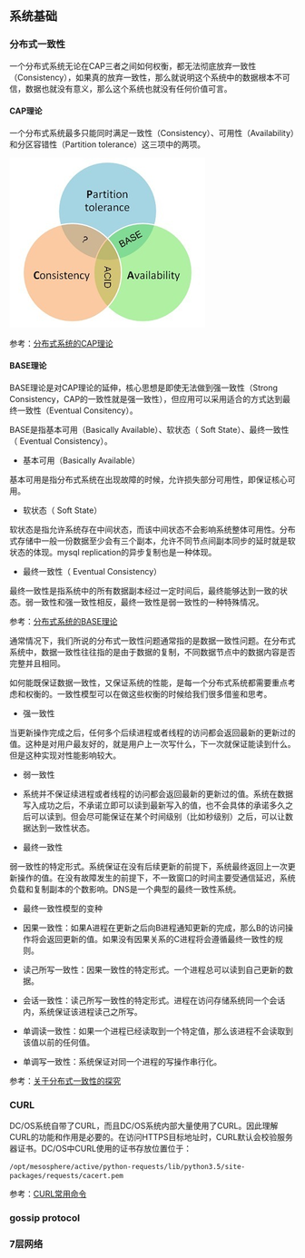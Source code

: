 ## 系统基础

### 分布式一致性

一个分布式系统无论在CAP三者之间如何权衡，都无法彻底放弃一致性（Consistency），如果真的放弃一致性，那么就说明这个系统中的数据根本不可信，数据也就没有意义，那么这个系统也就没有任何价值可言。

#### CAP理论

一个分布式系统最多只能同时满足一致性（Consistency）、可用性（Availability）和分区容错性（Partition tolerance）这三项中的两项。

![](/assets/cap-theory.jpg)

参考：[分布式系统的CAP理论](http://www.hollischuang.com/archives/666)

#### BASE理论

BASE理论是对CAP理论的延伸，核心思想是即使无法做到强一致性（Strong Consistency，CAP的一致性就是强一致性），但应用可以采用适合的方式达到最终一致性（Eventual Consitency）。

BASE是指基本可用（Basically Available）、软状态（ Soft State）、最终一致性（ Eventual Consistency）。

- 基本可用（Basically Available）

 基本可用是指分布式系统在出现故障的时候，允许损失部分可用性，即保证核心可用。

- 软状态（ Soft State）

 软状态是指允许系统存在中间状态，而该中间状态不会影响系统整体可用性。分布式存储中一般一份数据至少会有三个副本，允许不同节点间副本同步的延时就是软状态的体现。mysql replication的异步复制也是一种体现。

- 最终一致性（ Eventual Consistency）

 最终一致性是指系统中的所有数据副本经过一定时间后，最终能够达到一致的状态。弱一致性和强一致性相反，最终一致性是弱一致性的一种特殊情况。

参考：[分布式系统的BASE理论](http://www.hollischuang.com/archives/672)

通常情况下，我们所说的分布式一致性问题通常指的是数据一致性问题。在分布式系统中，数据一致性往往指的是由于数据的复制，不同数据节点中的数据内容是否完整并且相同。

如何能既保证数据一致性，又保证系统的性能，是每一个分布式系统都需要重点考虑和权衡的。一致性模型可以在做这些权衡的时候给我们很多借鉴和思考。

- 强一致性

 当更新操作完成之后，任何多个后续进程或者线程的访问都会返回最新的更新过的值。这种是对用户最友好的，就是用户上一次写什么，下一次就保证能读到什么。但是这种实现对性能影响较大。

- 弱一致性

- 系统并不保证续进程或者线程的访问都会返回最新的更新过的值。系统在数据写入成功之后，不承诺立即可以读到最新写入的值，也不会具体的承诺多久之后可以读到。但会尽可能保证在某个时间级别（比如秒级别）之后，可以让数据达到一致性状态。

- 最终一致性

 弱一致性的特定形式。系统保证在没有后续更新的前提下，系统最终返回上一次更新操作的值。在没有故障发生的前提下，不一致窗口的时间主要受通信延迟，系统负载和复制副本的个数影响。DNS是一个典型的最终一致性系统。

- 最终一致性模型的变种

 - 因果一致性：如果A进程在更新之后向B进程通知更新的完成，那么B的访问操作将会返回更新的值。如果没有因果关系的C进程将会遵循最终一致性的规则。

 - 读己所写一致性：因果一致性的特定形式。一个进程总可以读到自己更新的数据。

 - 会话一致性：读己所写一致性的特定形式。进程在访问存储系统同一个会话内，系统保证该进程读己之所写。

 - 单调读一致性：如果一个进程已经读取到一个特定值，那么该进程不会读取到该值以前的任何值。

 - 单调写一致性：系统保证对同一个进程的写操作串行化。


参考：[关于分布式一致性的探究](http://www.hollischuang.com/archives/663)

### CURL

DC/OS系统自带了CURL，而且DC/OS系统内部大量使用了CURL。因此理解CURL的功能和作用是必要的。在访问HTTPS目标地址时，CURL默认会校验服务器证书。DC/OS中CURL使用的证书存放位置位于：

```
/opt/mesosphere/active/python-requests/lib/python3.5/site-packages/requests/cacert.pem
```

参考：[CURL常用命令](https://gist.github.com/303182519/132568fd0e58cae57202)



### gossip protocol

### 7层网络




